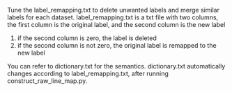 Tune the label_remapping.txt to delete unwanted labels and merge similar labels for each dataset.
label_remapping.txt is a txt file with two columns, the first column is the original label, and the second column is the new label
1. if the second column is zero, the label is deleted
2. if the second column is not zero, the original label is remapped to the new label 

You can refer to dictionary.txt for the semantics.
dictionary.txt automatically changes according to label_remapping.txt, after running construct_raw_line_map.py.